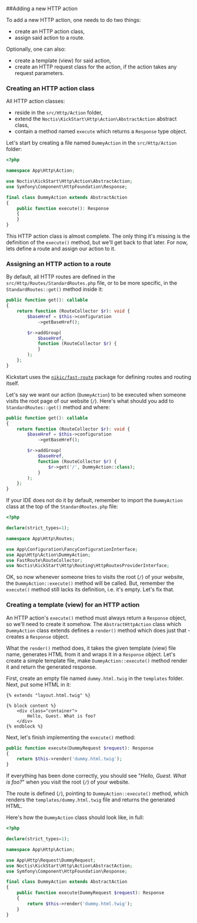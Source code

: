 ##Adding a new HTTP action

To add a new HTTP action, one needs to do two things:

* create an HTTP action class,
* assign said action to a route.

Optionally, one can also:

* create a template (view) for said action,
* create an HTTP request class for the action, if the action takes any request parameters.

### Creating an HTTP action class

All HTTP action classes:

* reside in the `src/Http/Action` folder,
* extend the `Noctis\KickStart\Http\Action\AbstractAction` abstract class,
* contain a method named `execute` which returns a `Response` type object.

Let's start by creating a file named `DummyAction` in the `src/Http/Action` folder:

```php
<?php

namespace App\Http\Action;

use Noctis\KickStart\Http\Action\AbstractAction;
use Symfony\Component\HttpFoundation\Response;

final class DummyAction extends AbstractAction
{
    public function execute(): Response
    {
    }
}
```

This HTTP action class is almost complete. The only thing it's missing is the definition of the `execute()` method, but
we'll get back to that later. For now, lets define a route and assign our action to it.

### Assigning an HTTP action to a route

By default, all HTTP routes are defined in the `src/Http/Routes/StandardRoutes.php` file, or to be more specific, in the
`StandardRoutes::get()` method inside it:

```php
public function get(): callable
{
    return function (RouteCollector $r): void {
        $baseHref = $this->configuration
            ->getBaseHref();

        $r->addGroup(
            $baseHref,
            function (RouteCollector $r) {
            }
        );
    };
}
```

Kickstart uses the [`nikic/fast-route`](https://github.com/nikic/FastRoute) package for defining routes and routing itself.

Let's say we want our action (`DummyAction`) to be executed when someone visits the root page of our website (`/`).
Here's what should you add to `StandardRoutes::get()` method and where:

```php
public function get(): callable
{
    return function (RouteCollector $r): void {
        $baseHref = $this->configuration
            ->getBaseHref();

        $r->addGroup(
            $baseHref,
            function (RouteCollector $r) {
                $r->get('/', DummyAction::class);
            }
        );
    };
}
```

If your IDE does not do it by default, remember to import the `DummyAction` class at the top of the 
`StandardRoutes.php` file:

```php
<?php

declare(strict_types=1);

namespace App\Http\Routes;

use App\Configuration\FancyConfigurationInterface;
use App\Http\Action\DummyAction;
use FastRoute\RouteCollector;
use Noctis\KickStart\Http\Routing\HttpRoutesProviderInterface;
```

OK, so now whenever someone tries to visits the root (`/`) of your website, the `DummyAction::execute()` method will
be called. But, remember the `execute()` method still lacks its definition, i.e. it's empty. Let's fix that.

### Creating a template (view) for an HTTP action

An HTTP action's `execute()` method must always return a `Response` object, so we'll need to create it somehow. The
`AbstractHttpAction` class which `DummyAction` class extends defines a `render()` method which does just that - creates
a `Response` object.

What the `render()` method does, it takes the given template (view) file name, generates HTML from it and wraps it in a
`Response` object. Let's create a simple template file, make `DummyAction::execute()` method render it and return the
generated response.

First, create an empty file named `dummy.html.twig` in the `templates` folder. Next, put some HTML in it:

```twig
{% extends "layout.html.twig" %}

{% block content %}
    <div class="container">
        Hello, Guest. What is foo?
    </div>
{% endblock %}
```

Next, let's finish implementing the `execute()` method:

```php
public function execute(DummyRequest $request): Response
{
    return $this->render('dummy.html.twig');
}
```

If everything has been done correctly, you should see "_Hello, Guest. What is foo?_" when you visit the root (`/`) of
your website.

The route is defined (`/`), pointing to `DummyAction::execute()` method, which renders the `templates/dummy.html.twig`
file and returns the generated HTML.

Here's how the `DummyAction` class should look like, in full:

```php
<?php

declare(strict_types=1);

namespace App\Http\Action;

use App\Http\Request\DummyRequest;
use Noctis\KickStart\Http\Action\AbstractAction;
use Symfony\Component\HttpFoundation\Response;

final class DummyAction extends AbstractAction
{
    public function execute(DummyRequest $request): Response
    {
        return $this->render('dummy.html.twig');
    }
}
```
